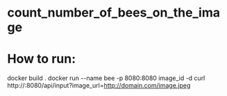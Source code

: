 # count_number_of_bees_on_the_image
# How to run:
docker build .
docker run --name bee -p 8080:8080 image_id -d
curl http://<DOCKER-IP>:8080/api/input?image_url=http://domain.com/image.jpeg
